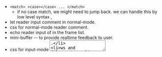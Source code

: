 - `<match> <case></case> ... </match>`
  - if no case match, we might need to jump back.
    we can handle this by low level syntax <jump>,
- let reader input comment in normal-mode.
- css for normal-mode reader comment.
- echo reader input of <input-node> in the frame list.
- mini-buffer -- to provide realtime feedback to user.
- css for input-mode <textarea>.
- ws and filewatcher.
- per frame schema.
# little
- hand written xml lexer.
  - build xml Node from token by a stack machine.
# error handling
- handle frame parsing error in a general way.
# layout
- `Nav` for navigation -- table of contents, jump to chapters.
# content
- finish chapter 1
# 教学法调查报告。
- 考虑 little book 与所实现的语言之间的关系，
  little book 好像在于给每部分实现代码写测试用例。
  - 并且用到了某个解释范式。
# dialog & im-app ux
- make the dialog looks like im apps.
# canvas
- 涂抹果酱的地方给一个 canvas 画板。
# dialog gen
- 可以生成解释程序运行的对话（程序，参数 -- 对话）。
# for reader
- reader login.
- session to record reading progress.
- let reader answer first, then show the answer.
- let reader make comments, and export new commented books.
# deploy
- fix heroku file.
